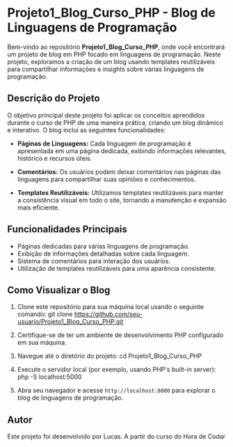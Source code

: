 # Projeto1_Blog_Curso_PHP - Blog de Linguagens de Programação

Bem-vindo ao repositório **Projeto1_Blog_Curso_PHP**, onde você encontrará um projeto de blog em PHP focado em linguagens de programação. Neste projeto, exploramos a criação de um blog usando templates reutilizáveis para compartilhar informações e insights sobre várias linguagens de programação.

## Descrição do Projeto

O objetivo principal deste projeto foi aplicar os conceitos aprendidos durante o curso de PHP de uma maneira prática, criando um blog dinâmico e interativo. O blog inclui as seguintes funcionalidades:

- **Páginas de Linguagens:** Cada linguagem de programação é apresentada em uma página dedicada, exibindo informações relevantes, histórico e recursos úteis.

- **Comentários:** Os usuários podem deixar comentários nas páginas das linguagens para compartilhar suas opiniões e conhecimentos.

- **Templates Reutilizáveis:** Utilizamos templates reutilizáveis para manter a consistência visual em todo o site, tornando a manutenção e expansão mais eficiente.

## Funcionalidades Principais

- Páginas dedicadas para várias linguagens de programação.
- Exibição de informações detalhadas sobre cada linguagem.
- Sistema de comentários para interação dos usuários.
- Utilização de templates reutilizáveis para uma aparência consistente.

## Como Visualizar o Blog

1. Clone este repositório para sua máquina local usando o seguinte comando:
git clone https://github.com/seu-usuario/Projeto1_Blog_Curso_PHP.git

2. Certifique-se de ter um ambiente de desenvolvimento PHP configurado em sua máquina.

3. Navegue até o diretório do projeto:
cd Projeto1_Blog_Curso_PHP

4. Execute o servidor local (por exemplo, usando PHP's built-in server):
php -S localhost:5000

5. Abra seu navegador e acesse `http://localhost:8000` para explorar o blog de linguagens de programação.



## Autor

Este projeto foi desenvolvido por Lucas. A partir do curso do Hora de Codar


